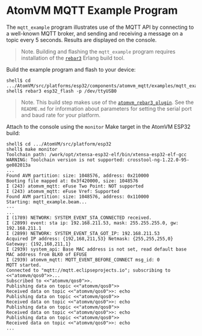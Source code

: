 # AtomVM MQTT Example Program

The `mqtt_example` program illustrates use of the MQTT API by connecting to a well-known MQTT broker, and sending and receiving a message on a topic every 5 seconds.  Results are displayed on the console.

> Note.  Building and flashing the `mqtt_example` program requires installation of the [`rebar3`](https://www.rebar3.org) Erlang build tool.

Build the example program and flash to your device:

    shell$ cd .../AtomVM/src/platforms/esp32/components/atomvm_mqtt/examples/mqtt_example
    shell$ rebar3 esp32_flash -p /dev/ttyUSB0

> Note.  This build step makes use of the [`atomvm_rebar3_plugin`](https://github.com/fadushin/atomvm_rebar3_plugin).  See the `README.md` for information about parameters for setting the serial port and baud rate for your platform.

Attach to the console using the `monitor` Make target in the AtomVM ESP32 build:

    shell$ cd .../AtomVM/src/platform/esp32
    shell$ make monitor
    Toolchain path: /work/opt/xtensa-esp32-elf/bin/xtensa-esp32-elf-gcc
    WARNING: Toolchain version is not supported: crosstool-ng-1.22.0-95-ge082013a
    ...
    Found AVM partition: size: 1048576, address: 0x210000
    Booting file mapped at: 0x3f420000, size: 1048576
    I (243) atomvm_mqtt: eFuse Two Point: NOT supported
    I (243) atomvm_mqtt: eFuse Vref: Supported
    Found AVM partition: size: 1048576, address: 0x110000
    Starting: mqtt_example.beam...
    ---
    ...
    I (1789) NETWORK: SYSTEM_EVENT_STA_CONNECTED received.
    I (2899) event: sta ip: 192.168.211.53, mask: 255.255.255.0, gw: 192.168.211.1
    I (2899) NETWORK: SYSTEM_EVENT_STA_GOT_IP: 192.168.211.53
    Acquired IP address: {192,168,211,53} Netmask: {255,255,255,0} Gateway: {192,168,211,1}
    I (2939) system_api: Base MAC address is not set, read default base MAC address from BLK0 of EFUSE
    I (2939) atomvm_mqtt: MQTT_EVENT_BEFORE_CONNECT msg_id: 0
    MQTT started.
    Connected to "mqtt://mqtt.eclipseprojects.io"; subscribing to <<"atomvm/qos0">>...
    Subscribed to <<"atomvm/qos0">>.
    Publishing data on topic <<"atomvm/qos0">>
    Received data on topic <<"atomvm/qos0">>: echo
    Publishing data on topic <<"atomvm/qos0">>
    Received data on topic <<"atomvm/qos0">>: echo
    Publishing data on topic <<"atomvm/qos0">>
    Received data on topic <<"atomvm/qos0">>: echo
    Publishing data on topic <<"atomvm/qos0">>
    Received data on topic <<"atomvm/qos0">>: echo
    ...
